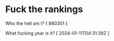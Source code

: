 # Fuck the rankings

Who the hell am I?
{ 880301 }

What fucking year is it?
[ 2024-01-11T04:31:39Z ]
